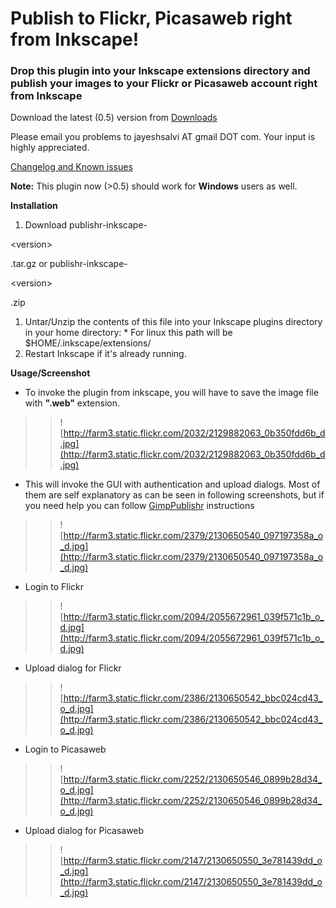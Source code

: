 # Publish to Flickr, Picasaweb right from Inkscape! #

### Drop this plugin into your Inkscape extensions directory and publish your images to your **Flickr** or **Picasaweb** account right from Inkscape ###

Download the latest (0.5) version from [Downloads ](http://code.google.com/p/altcanvas/downloads/list)

Please email you problems to jayeshsalvi AT gmail DOT com. Your input is highly appreciated.

[Changelog and Known issues ](http://code.google.com/p/altcanvas/wiki/PublishrChangelog)

**Note:** This plugin now (>0.5) should work for **Windows** users as well.

**Installation**

  1. Download publishr-inkscape-

&lt;version&gt;

.tar.gz or publishr-inkscape-

&lt;version&gt;

.zip
  1. Untar/Unzip the contents of this file into your Inkscape plugins directory in your home directory:
    * For linux this path will be $HOME/.inkscape/extensions/
  1. Restart Inkscape if it's already running.

**Usage/Screenshot**
  * To invoke the plugin from inkscape, you will have to save the image file with **".web"** extension.
> > ![http://farm3.static.flickr.com/2032/2129882063_0b350fdd6b_d.jpg](http://farm3.static.flickr.com/2032/2129882063_0b350fdd6b_d.jpg)
  * This will invoke the GUI with authentication and upload dialogs. Most of them are self explanatory as can be seen in following screenshots, but if you need help you can follow [GimpPublishr](http://code.google.com/p/altcanvas/wiki/GimpPublishr) instructions
> > ![http://farm3.static.flickr.com/2379/2130650540_097197358a_o_d.jpg](http://farm3.static.flickr.com/2379/2130650540_097197358a_o_d.jpg)
  * Login to Flickr
> > ![http://farm3.static.flickr.com/2094/2055672961_039f571c1b_o_d.jpg](http://farm3.static.flickr.com/2094/2055672961_039f571c1b_o_d.jpg)
  * Upload dialog for Flickr
> > ![http://farm3.static.flickr.com/2386/2130650542_bbc024cd43_o_d.jpg](http://farm3.static.flickr.com/2386/2130650542_bbc024cd43_o_d.jpg)
  * Login to Picasaweb
> > ![http://farm3.static.flickr.com/2252/2130650546_0899b28d34_o_d.jpg](http://farm3.static.flickr.com/2252/2130650546_0899b28d34_o_d.jpg)
  * Upload dialog for Picasaweb
> > ![http://farm3.static.flickr.com/2147/2130650550_3e781439dd_o_d.jpg](http://farm3.static.flickr.com/2147/2130650550_3e781439dd_o_d.jpg)
